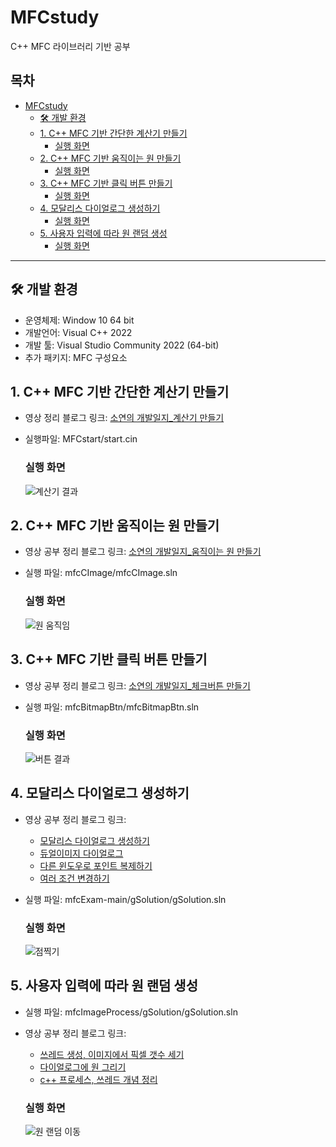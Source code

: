 # MFCstudy
C++ MFC 라이브러리 기반 공부

## 목차

- [MFCstudy]([#mfcstudy](https://github.com/guaba98/MFCstudy#mfcstudy))
  * [🛠️ 개발 환경](https://github.com/guaba98/MFCstudy#%EF%B8%8F-%EA%B0%9C%EB%B0%9C-%ED%99%98%EA%B2%BD)
  * [1. C++ MFC 기반 간단한 계산기 만들기](https://github.com/guaba98/MFCstudy#1-c-mfc-%EA%B8%B0%EB%B0%98-%EA%B0%84%EB%8B%A8%ED%95%9C-%EA%B3%84%EC%82%B0%EA%B8%B0-%EB%A7%8C%EB%93%A4%EA%B8%B0)
    + [실행 화면](https://github.com/guaba98/MFCstudy#%EC%8B%A4%ED%96%89-%ED%99%94%EB%A9%B4)
  * [2. C++ MFC 기반 움직이는 원 만들기](https://github.com/guaba98/MFCstudy#2-c-mfc-%EA%B8%B0%EB%B0%98-%EC%9B%80%EC%A7%81%EC%9D%B4%EB%8A%94-%EC%9B%90-%EB%A7%8C%EB%93%A4%EA%B8%B0)
    + [실행 화면](https://github.com/guaba98/MFCstudy#%EC%8B%A4%ED%96%89-%ED%99%94%EB%A9%B4-1)
  * [3. C++ MFC 기반 클릭 버튼 만들기](https://github.com/guaba98/MFCstudy#3-c-mfc-%EA%B8%B0%EB%B0%98-%ED%81%B4%EB%A6%AD-%EB%B2%84%ED%8A%BC-%EB%A7%8C%EB%93%A4%EA%B8%B0)
    + [실행 화면](https://github.com/guaba98/MFCstudy#%EC%8B%A4%ED%96%89-%ED%99%94%EB%A9%B4-2)
  * [4. 모달리스 다이얼로그 생성하기](https://github.com/guaba98/MFCstudy#4-%EB%AA%A8%EB%8B%AC%EB%A6%AC%EC%8A%A4-%EB%8B%A4%EC%9D%B4%EC%96%BC%EB%A1%9C%EA%B7%B8-%EC%83%9D%EC%84%B1%ED%95%98%EA%B8%B0)
    + [실행 화면](https://github.com/guaba98/MFCstudy/blob/master/README.md#%EC%8B%A4%ED%96%89-%ED%99%94%EB%A9%B4-3)
   + [5. 사용자 입력에 따라 원 랜덤 생성](https://github.com/guaba98/MFCstudy#5-%EC%82%AC%EC%9A%A9%EC%9E%90-%EC%9E%85%EB%A0%A5%EC%97%90-%EB%94%B0%EB%9D%BC-%EC%9B%90-%EB%9E%9C%EB%8D%A4-%EC%83%9D%EC%84%B1)
     + [실행 화면](https://github.com/guaba98/MFCstudy#%EC%8B%A4%ED%96%89-%ED%99%94%EB%A9%B4-4)

---


## 🛠️ 개발 환경
- 운영체제: Window 10 64 bit
- 개발언어: Visual C++ 2022
- 개발 툴: Visual Studio Community 2022 (64-bit)
- 추가 패키지: MFC 구성요소

## 1. C++ MFC 기반 간단한 계산기 만들기

- 영상 정리 블로그 링크: [소연의 개발일지_계산기 만들기](https://giveme-happyending.tistory.com/212)
- 실행파일: MFCstart/start.cin
  
  ### 실행 화면
  ![계산기 결과](https://github.com/guaba98/calculator_in_cplusplus/assets/121913371/7fc1296b-6b44-4122-b8e9-419b73d08a4b)

## 2. C++ MFC 기반 움직이는 원 만들기
- 영상 공부 정리 블로그 링크: [소연의 개발일지_움직이는 원 만들기](https://giveme-happyending.tistory.com/213)
- 실행 파일: mfcCImage/mfcCImage.sln
  
  ### 실행 화면
  ![원 움직임](https://github.com/guaba98/MFCstudy/assets/121913371/ddcbee89-26fc-42ce-a41a-899921e1b259)

## 3. C++ MFC 기반 클릭 버튼 만들기
- 영상 공부 정리 블로그 링크: [소연의 개발일지_체크버튼 만들기](https://giveme-happyending.tistory.com/214)
- 실행 파일: mfcBitmapBtn/mfcBitmapBtn.sln

   ### 실행 화면
   ![버튼 결과](https://github.com/guaba98/MFCstudy/assets/121913371/26bfb1a6-cc30-4ff4-b2af-1474afcbbce3)

## 4. 모달리스 다이얼로그 생성하기
 - 영상 공부 정리 블로그 링크:
   + [모달리스 다이얼로그 생성하기](https://giveme-happyending.tistory.com/217)
   + [듀얼이미지 다이얼로그](https://giveme-happyending.tistory.com/218)
   + [다른 윈도우로 포인트 복제하기](https://giveme-happyending.tistory.com/219)
   + [여러 조건 변경하기](https://giveme-happyending.tistory.com/220)
 - 실행 파일: mfcExam-main/gSolution/gSolution.sln

    ### 실행 화면
   ![점찍기](https://github.com/guaba98/MFCstudy/assets/121913371/b0f6daaf-eb58-4bdc-aab5-8fb8c5a9601a)
   
## 5. 사용자 입력에 따라 원 랜덤 생성
 - 실행 파일: mfcImageProcess/gSolution/gSolution.sln
 - 영상 공부 정리 블로그 링크:
   + [쓰레드 생성, 이미지에서 픽셀 갯수 세기](https://giveme-happyending.tistory.com/225)
   + [다이얼로그에 원 그리기](https://giveme-happyending.tistory.com/223)
   + [c++ 프로세스, 쓰레드 개념 정리](https://giveme-happyending.tistory.com/224)
   
    ### 실행 화면
   ![원 랜덤 이동](https://github.com/guaba98/MFCstudy/assets/121913371/11252f09-59a0-4d7e-91a1-d76bfd9aafa0)
   
   
